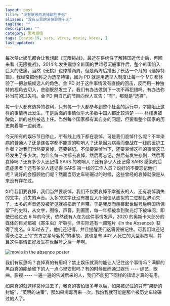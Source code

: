 ```yaml
---
layout: post
title: "没有反思的哀悼聊胜于无"
aliases: "没有反思的哀悼聊胜于无"
tagline: ""
description: ""
category: 思考感悟
tags: [covid-19, sars, virus, movie, korea, ]
last_updated:
---
```


每次禁止娱乐都会让我想起《无限挑战》，最近在系统性了解韩国近代史后，再回来看《无限挑战》，2014 年发生震惊全韩国的世越号沉船事件后，整个韩国陷入巨大的悲痛，当然《无挑》也停播两周，但是两周后播出了长达一个月的《选择特辑》，我经常把他称之为选举特辑，因为 PD 就是用选举人制度让每一个 MC 都体验了一把总统候选人的角色。金 PD 对于这件事情没有直接的回击，反而用一种独特的视角去切入，悲剧既然发生了，我们有办法做到下一次不再犯错吗，有办法弥补当前的过失吗。金 PD 用自己的节目向世人宣告：”有“，那就是“选择”。

每一个人都有选择的权利，只有每一个人都参与到整个社会的运行中，才能阻止这样的事情再此发生。于是后面的事情似乎大多数中国人都比较清楚 ---- 朴槿惠被弹劾，新的总统被选上任。当然每个国家都有其自身的问题，但要看整个国家的历史向着哪一边前进。

今天所有的娱乐节目停止，所有线上线下都在哀悼，可是我们哀悼什么呢？不幸染病的普通人？还是连名字都不能提的吹哨人？还是因为病毒而奋战在一线的医护工作者？对我们当然要哀悼，还要铭记。不仅要哀悼当下，还要哀悼这样的事情这已经发生了多少次。为什么每一次都去哀悼，然后再忘记，然后有发生悲剧，然后再哀悼吗？还有多少人还记得 SARS 的吹哨人？还有多少人还记得 SARS 感染的后遗症患者？还有多少人还记得 SARS 第一线的工作人员？说好的不要忘记他们呢？说好的会照顾他们呢？然而当历史车轮碾过的时候，这些曾经的哀悼就像是从来没有存在过。

如今我们要哀悼，我们当然要哀悼，我们不仅要哀悼不幸逝去的人，还有哀悼消失的文字，消失的声音。太多的文字还没有被世人所阅便从虚拟的二进制世界消失了，太多的声音还没被听见就被掐断了声带。于是我反而羡慕起世越号后韩国所保留下的史料，从文字，图像，声音，到画面，每一年都被拿到聚光灯下被审阅，即使已经过去 6 年的今天，依然还有人在为这件事情发声，2020 的奥斯卡大部分的媒体的目光都被《寄生虫》所吸引，但实际还有一部短片《In the Absence》获得了提名。6 年过去了，他们还记得。并且提醒我们这需要被记住。可我们谁还记得长江之上的”东方之星号客轮”的事故，这也是有 442 人死亡的大型事故啊，并且这件事情正好发生在世越号之后一年啊。


![movie in the absence poster](/assets/movie-in-the-absence-poster.jpg)

我们有反思吗？哀悼真的有用吗？禁止娱乐就真的能让人记住这个事情吗？满屏的黑白真的能给留下的人一点心里安慰吗？有的时候反而通过娱乐 ---- 综艺，歌曲，影视 ---- 一遍一遍的告诫后来的人，我们不能犯下同样的错误才真的有用。

如果真的就这样哀悼过去了，我真的害怕很多年以后，如果被记住的只有“果断的封城”，“英明的决策”，那如果病毒再来一次，我怕我就可能是那个被历史车轮碾过的人了。
